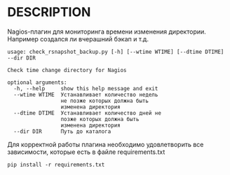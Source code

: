 DESCRIPTION
===
Nagios-плагин для мониторинга времени изменения директории. Например создался ли вчерашний бэкап и т.д.

    usage: check_rsnapshot_backup.py [-h] [--wtime WTIME] [--dtime DTIME] --dir DIR

    Check time change directory for Nagios

    optional arguments:
      -h, --help     show this help message and exit
      --wtime WTIME  Устанавливает количество недель
                     не позже которых должна быть
                     изменена директория
      --dtime DTIME  Устанавливает количество дней не
                     позже которых должна быть
                     изменена директория
      --dir DIR      Путь до каталога

Для корректной работы плагина необходимо удовлетворить все зависимости, которые есть в файле requirements.txt

    pip install -r requirements.txt


